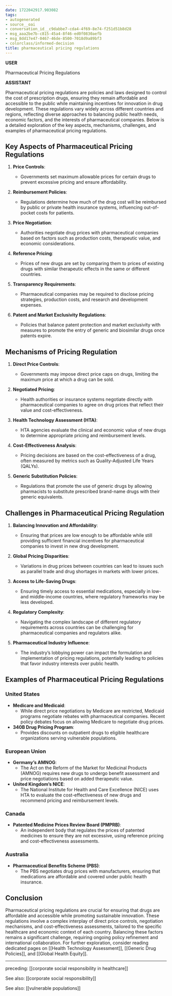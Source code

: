 ```yaml
---
date: 1722042917.903082
tags:
- autogenerated
- source__oai
- conversation_id__c9dabbe7-cda4-4f69-8e74-f251d51b8d28
- msg_aaa2be7b-c815-45a4-8f46-ed0f0830aefb
- msg_8dd17e47-0467-46de-8500-7018d9a89bf3
- colorclass/informed-decision
title: pharmaceutical pricing regulations
---
```


**USER**

Pharmaceutical Pricing Regulations


**ASSISTANT**

Pharmaceutical pricing regulations are policies and laws designed to control the cost of prescription drugs, ensuring they remain affordable and accessible to the public while maintaining incentives for innovation in drug development. These regulations vary widely across different countries and regions, reflecting diverse approaches to balancing public health needs, economic factors, and the interests of pharmaceutical companies. Below is a detailed exploration of the key aspects, mechanisms, challenges, and examples of pharmaceutical pricing regulations.

## Key Aspects of Pharmaceutical Pricing Regulations

1. **Price Controls**:
    - Governments set maximum allowable prices for certain drugs to prevent excessive pricing and ensure affordability.
  
2. **Reimbursement Policies**:
    - Regulations determine how much of the drug cost will be reimbursed by public or private health insurance systems, influencing out-of-pocket costs for patients.

3. **Price Negotiation**:
    - Authorities negotiate drug prices with pharmaceutical companies based on factors such as production costs, therapeutic value, and economic considerations.

4. **Reference Pricing**:
    - Prices of new drugs are set by comparing them to prices of existing drugs with similar therapeutic effects in the same or different countries.

5. **Transparency Requirements**:
    - Pharmaceutical companies may be required to disclose pricing strategies, production costs, and research and development expenses.

6. **Patent and Market Exclusivity Regulations**:
    - Policies that balance patent protection and market exclusivity with measures to promote the entry of generic and biosimilar drugs once patents expire.

## Mechanisms of Pricing Regulation

1. **Direct Price Controls**:
    - Governments may impose direct price caps on drugs, limiting the maximum price at which a drug can be sold.

2. **Negotiated Pricing**:
    - Health authorities or insurance systems negotiate directly with pharmaceutical companies to agree on drug prices that reflect their value and cost-effectiveness.

3. **Health Technology Assessment (HTA)**:
    - HTA agencies evaluate the clinical and economic value of new drugs to determine appropriate pricing and reimbursement levels.

4. **Cost-Effectiveness Analysis**:
    - Pricing decisions are based on the cost-effectiveness of a drug, often measured by metrics such as Quality-Adjusted Life Years (QALYs).

5. **Generic Substitution Policies**:
    - Regulations that promote the use of generic drugs by allowing pharmacists to substitute prescribed brand-name drugs with their generic equivalents.

## Challenges in Pharmaceutical Pricing Regulation

1. **Balancing Innovation and Affordability**:
    - Ensuring that prices are low enough to be affordable while still providing sufficient financial incentives for pharmaceutical companies to invest in new drug development.

2. **Global Pricing Disparities**:
    - Variations in drug prices between countries can lead to issues such as parallel trade and drug shortages in markets with lower prices.

3. **Access to Life-Saving Drugs**:
    - Ensuring timely access to essential medications, especially in low- and middle-income countries, where regulatory frameworks may be less developed.

4. **Regulatory Complexity**:
    - Navigating the complex landscape of different regulatory requirements across countries can be challenging for pharmaceutical companies and regulators alike.

5. **Pharmaceutical Industry Influence**:
    - The industry’s lobbying power can impact the formulation and implementation of pricing regulations, potentially leading to policies that favor industry interests over public health.

## Examples of Pharmaceutical Pricing Regulations

### United States
- **Medicare and Medicaid**:
  - While direct price negotiations by Medicare are restricted, Medicaid programs negotiate rebates with pharmaceutical companies. Recent policy debates focus on allowing Medicare to negotiate drug prices.
- **340B Drug Pricing Program**:
  - Provides discounts on outpatient drugs to eligible healthcare organizations serving vulnerable populations.

### European Union
- **Germany’s AMNOG**:
  - The Act on the Reform of the Market for Medicinal Products (AMNOG) requires new drugs to undergo benefit assessment and price negotiations based on added therapeutic value.
- **United Kingdom’s NICE**:
  - The National Institute for Health and Care Excellence (NICE) uses HTA to evaluate the cost-effectiveness of new drugs and recommend pricing and reimbursement levels.

### Canada
- **Patented Medicine Prices Review Board (PMPRB)**:
  - An independent body that regulates the prices of patented medicines to ensure they are not excessive, using reference pricing and cost-effectiveness assessments.

### Australia
- **Pharmaceutical Benefits Scheme (PBS)**:
  - The PBS negotiates drug prices with manufacturers, ensuring that medications are affordable and covered under public health insurance.

## Conclusion

Pharmaceutical pricing regulations are crucial for ensuring that drugs are affordable and accessible while promoting sustainable innovation. These regulations involve a complex interplay of direct price controls, negotiation mechanisms, and cost-effectiveness assessments, tailored to the specific healthcare and economic context of each country. Balancing these factors remains a significant challenge, requiring ongoing policy refinement and international collaboration. For further exploration, consider reading dedicated pages on [[Health Technology Assessment]], [[Generic Drug Policies]], and [[Global Health Equity]].


---

preceding: [[corporate social responsibility in healthcare]]

See also: [[corporate social responsibility]]


See also: [[vulnerable populations]]